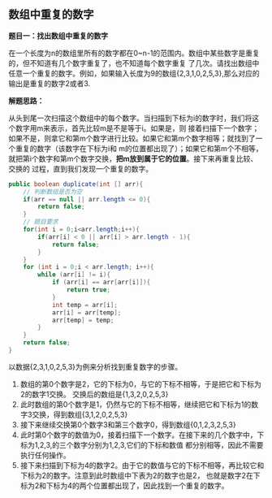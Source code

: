 <link href="markdown.css" rel="stylesheet"></link>

## 数组中重复的数字
**题目一：找出数组中重复的数字**    

在一个长度为n的数组里所有的数字都在0~n-1的范围内。数组中某些数字是重复的，但不知道有几个数字重复了，也不知道每个数字重复
了几次。请找出数组中任意一个重复的数字。例如，如果输入长度为9的数组{2,3,1,0,2,5,3},那么对应的输出是重复的数字2或者3.

**解题思路：**  

从头到尾一次扫描这个数组中的每个数字。当扫描到下标为i的数字时，我们将这个数字用m来表示，首先比较m是不是等于i。如果是，则
接着扫描下一个数字；如果不是，则拿它和第m个数字进行比较。如果它和第m个数字相等；就找到了一个重复的数字（该数字在下标为i和
m的位置都出现了）；如果它和第m个不相等，就把第i个数字和第m个数字交换，**把m放到属于它的位置**。接下来再重复比较、交换的
过程，直到我们发现一个重复的数字。
```java
public boolean duplicate(int [] arr){
    // 判断数组是否为空
    if(arr == null || arr.length <= 0){
        return false;
    }
    // 题目要求
    for(int i = 0;i<arr.length;i++){
        if(arr[i] < 0 || arr[i] > arr.length - 1){
            return false;
        }
    }
    for (int i = 0;i < arr.length; i++){
        while (arr[i] != i){
            if (arr[i] == arr[arr[i]]){
                return true;
            }
            int temp = arr[i];
            arr[i] = arr[temp];
            arr[temp] = temp;
        }
    }
    return false;
}
```


以数据{2,3,1,0,2,5,3}为例来分析找到重复数字的步骤。
1. 数组的第0个数字是2，它的下标为0，与它的下标不相等，于是把它和下标为2的数字1交换。
交换后的数组是{1,3,2,0,2,5,3}
2. 此时数组的第0个数字是1，仍然与它的下标不相等，继续把它和下标为1的数字3交换，得到数组{3,1,2,0,2,5,3}
3. 接下来继续交换第0个数字3和第三个数字0，得到数组{0,1,2,3,2,5,3}
4. 此时第0个数字的数值为0，接着扫描下一个数字。在接下来的几个数字中，下标为1,2,3,的三个数字分别为1,2,3,它们的下标和数值
都分别相等，因此不需要执行任何操作。
5. 接下来扫描到下标为4的数字2。由于它的数值与它的下标不相等，再比较它和下标为2的数字。注意到此时数组中下表为2的数字也是2，
也就是数字2在下标为2和下标为4的两个位置都出现了，因此找到一个重复的数字。


